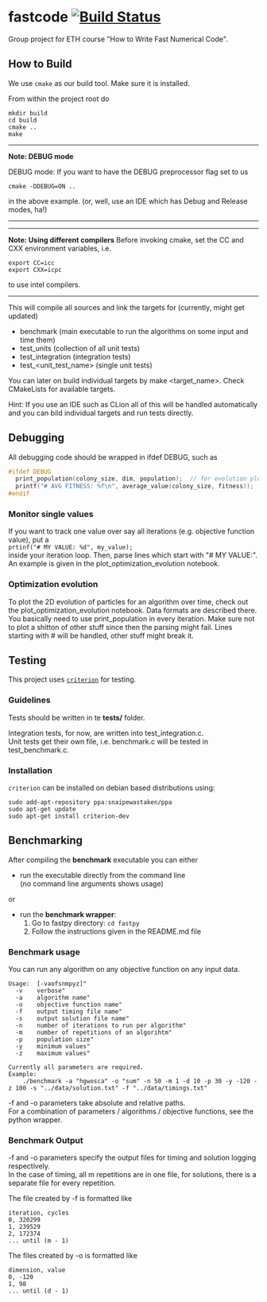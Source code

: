 # fastcode  [![Build Status](https://travis-ci.com/matthaeusheer/fastcode.svg?branch=master)](https://travis-ci.com/matthaeusheer/fastcode)

Group project for ETH course "How to Write Fast Numerical Code".

## How to Build
We use ```cmake``` as our build tool. Make sure it is installed.

From within the project root do
```
mkdir build
cd build
cmake ..
make
```

---
**Note: DEBUG mode**


DEBUG mode: If you want to have the DEBUG preprocessor flag set to us
```
cmake -DDEBUG=ON ..
```
in the above example. (or, well, use an IDE which has Debug and Release modes, ha!)

---
---
**Note: Using different compilers**
Before invoking cmake, set the CC and CXX environment variables, i.e.  
```
export CC=icc
export CXX=icpc
```
to use intel compilers.

---


This will compile all sources and link the targets for (currently, might get updated)
- benchmark (main executable to run the algorithms on some input and time them)
- test_units (collection of all unit tests)
- test_integration (integration tests)
- test_<unit_test_name> (single unit tests)

You can later on build individual targets by make <target_name>. Check CMakeLists for available targets.

Hint: If you use an IDE such as CLion all of this will be handled automatically and you can bild individual
targets and run tests directly.

## Debugging

All debugging code should be wrapped in ifdef DEBUG, such as
```c
#ifdef DEBUG
  print_population(colony_size, dim, population);  // for evolution plot
  printf("# AVG FITNESS: %f\n", average_value(colony_size, fitness));  // for fitness plot
#endif
```

### Monitor single values
If you want to track one value over say all iterations (e.g. objective function value), 
put a  
```prtinf("# MY VALUE: %d", my_value);```  
inside your iteration loop. Then, parse lines which start with "# MY VALUE:".  
An example is given in the plot_optimization_evolution notebook.  

### Optimization evolution
To plot the 2D evolution of particles for an algorithm over time, 
check out the plot_optimization_evolution notebook. Data formats are described there. 
You basically need to use print_population in every iteration. Make sure not to 
plot a shitton of other stuff since then the parsing might fail. Lines starting with # will be handled, other stuff might break it.

## Testing

This project uses [`criterion`](https://github.com/Snaipe/Criterion) for testing.  


### Guidelines
Tests should be written in te **tests/** folder.  

Integration tests, for now, are written into test_integration.c.  
Unit tests get their own file, i.e. benchmark.c will be tested in test_benchmark.c.


### Installation

`criterion` can be installed on debian based distributions using:

```
sudo add-apt-repository ppa:snaipewastaken/ppa
sudo apt-get update
sudo apt-get install criterion-dev
```

## Benchmarking

After compiling the **benchmark** executable you can either
- run the executable directly from the command line  
(no command line arguments shows usage)  

or

- run the **benchmark wrapper**:
  1) Go to fastpy directory: ```cd fastpy```
  2) Follow the instructions given in the README.md file  

### Benchmark usage
You can run any algorithm on any objective function on any input data.

```
Usage:  [-vaofsnmpyz]"                              
  -v    verbose"                                      
  -a    algorithm name"                               
  -o    objective function name"                      
  -f    output timing file name"                      
  -s    output solution file name"                    
  -n    number of iterations to run per algorithm"    
  -m    number of repetitions of an algorihtm"        
  -p    population size"                              
  -y    minimum values"                               
  -z    maximum values"                               
                                                 
Currently all parameters are required.             
Example:                                             
    ./benchmark -a "hgwosca" -o "sum" -n 50 -m 1 -d 10 -p 30 -y -120 -z 100 -s "../data/solution.txt" -f "../data/timings.txt" 
```
-f and -o parameters take absolute and relative paths.  
For a combination of parameters / algorithms / objective functions, see the python wrapper.

### Benchmark Output
\-f and \-o parameters specify the output files for timing and solution logging respectively.  
In the case of timing, all m repetitions are in one file, for solutions, there is a separate file for every repetition.

The file created by \-f is formatted like
```
iteration, cycles
0, 320299
1, 239529
2, 172374
... until (m - 1)  
```
The files created by \-o is formatted like 
```
dimension, value
0, -120
1, 98
... until (d - 1)  
```
